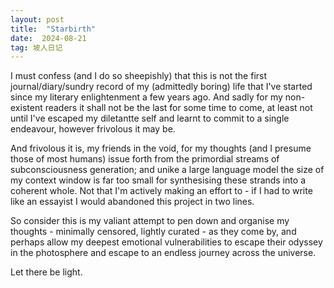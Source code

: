 ```yaml
---
layout: post
title:  "Starbirth"
date:  2024-08-21
tag: 坡人日记
---
```


I must confess (and I do so sheepishly) that this is not the first journal/diary/sundry record of my (admittedly boring) life that I've started since my literary enlightenment a few years ago. And sadly for my non-existent readers it shall not be the last for some time to come, at least not until I've escaped my diletantte self and learnt to commit to a single endeavour, however frivolous it may be. 

And frivolous it is, my friends in the void, for my thoughts (and I presume those of most humans) issue forth from the primordial streams of subconsciousness generation; and unike a large language model the size of my context window is far too small for synthesising these strands into a coherent whole. Not that I'm actively making an effort to - if I had to write like an essayist I would abandoned this project in two lines. 

So consider this is my valiant attempt to pen down and organise my thoughts - minimally censored, lightly curated - as they come by, and perhaps allow my deepest emotional vulnerabilities to escape their odyssey in the photosphere and escape to an endless journey across the universe. 

Let there be light. 
